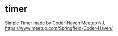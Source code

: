 # timer
Simple Timer made by Coder-Haven Meetup NJ.  
https://www.meetup.com/Springfield-Coder-Haven/
